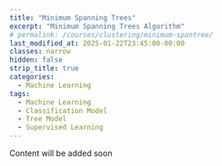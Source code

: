 ```yaml
---
title: "Minimum Spanning Trees"
excerpt: "Minimum Spanning Trees Algorithm"
# permalink: /courses/clustering/minimum-spantree/
last_modified_at: 2025-01-22T23:45:00-00:00
classes: narrow
hidden: false
strip_title: true
categories:
  - Machine Learning
tags: 
  - Machine Learning
  - Classification Model
  - Tree Model
  - Supervised Learning
---
```

Content will be added soon